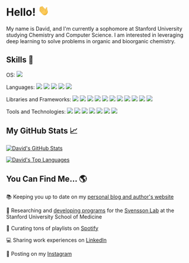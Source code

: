 # Hello! <img src="https://raw.githubusercontent.com/davidjtoomer/davidjtoomer/main/wave.gif" width="30px">
My name is David, and I'm currently a sophomore at Stanford University studying Chemistry and Computer Science. I am interested in leveraging deep learning to solve problems in organic and bioorganic chemistry.

## Skills 🔧
OS:
![](https://img.shields.io/badge/Linux-informational?style=flat&logo=linux&logoColor=black&color=white)

Languages:
![](https://img.shields.io/badge/Python-informational?style=flat&logo=python&logoColor=white&color=3dc4e3)
![](https://img.shields.io/badge/C/C++-informational?style=flat&logo=c%2B%2B&color=3dc4e3)
![](https://img.shields.io/badge/TypeScript-informational?style=flat&logo=typescript&logoColor=white&color=3dc4e3)
![](https://img.shields.io/badge/JavaScript-informational?style=flat&logo=javascript&logoColor=white&color=3dc4e3)
![](https://img.shields.io/badge/Julia-informational?style=flat&logo=julia&logoColor=white&color=3dc4e3)

Libraries and Frameworks:
![](https://img.shields.io/badge/React.js-informational?style=flat&logo=react&logoColor=white&color=ff7a93)
![](https://img.shields.io/badge/Redux.js-informational?style=flat&logo=redux&logoColor=white&color=ff7a93)
![](https://img.shields.io/badge/Express.js-informational?style=flat&logoColor=white&color=ff7a93)
![](https://img.shields.io/badge/Node.js-informational?style=flat&logoColor=white&color=ff7a93)
![](https://img.shields.io/badge/Tensorflow-informational?style=flat&logo=tensorflow&logoColor=white&color=ff7a93)
![](https://img.shields.io/badge/PyTorch-informational?style=flat&logo=pytorch&logoColor=white&color=ff7a93)
![](https://img.shields.io/badge/Scikit%20Learn-informational?style=flat&logo=scikit-learn&logoColor=white&color=ff7a93)
![](https://img.shields.io/badge/Flask-informational?style=flat&logo=flask&logoColor=white&color=ff7a93)
![](https://img.shields.io/badge/Selenium-informational?style=flat&color=ff7a93)
![](https://img.shields.io/badge/RDKit-informational?style=flat&color=ff7a93)
![](https://img.shields.io/badge/OpenBabel-informational?style=flat&color=ff7a93)

Tools and Technologies:
![](https://img.shields.io/badge/Git-informational?style=flat&logo=git&logoColor=white&color=282a35)
![](https://img.shields.io/badge/GitHub-informational?style=flat&logo=github&logoColor=white&color=282a35)
![](https://img.shields.io/badge/Virtual%20Studio%20Code-informational?style=flat&color=282a35)
![](https://img.shields.io/badge/PyMol-informational?style=flat&color=282a35)
![](https://img.shields.io/badge/Rosetta-informational?style=flat&color=282a35)
![](https://img.shields.io/badge/Google%20Apps-informational?style=flat&logo=google&logoColor=white&color=282a35)
![](https://img.shields.io/badge/Microsoft%20Office-informational?style=flat&logo=microsoft&logoColor=white&color=282a35)

## My GitHub Stats 📈
[![David's GitHub Stats](https://github-readme-stats.vercel.app/api?username=davidjtoomer&show_icons=true&theme=dracula&count_private=true&hide=stars)](https://github.com/davidjtoomer/davidjtoomer)

[![David's Top Languages](https://github-readme-stats.vercel.app/api/top-langs/?username=davidjtoomer&show_icons&theme=dracula&&hide=scss,css&count_private=true)](https://github.com/davidjtoomer/davidjtoomer)


## You Can Find Me... 🌎
📚 Keeping you up to date on my [personal blog and author's website](http://www.davidtoomer.com) 

🧬 Researching and [developing programs](https://www.github.com/Svensson-Lab) for the [Svensson Lab](http://www.svenssonlabstanford.org/) at the Stanford University School of Medicine 

🎺 Curating tons of playlists on [Spotify](https://open.spotify.com/user/djtoomer22?si=9r-Htz75Qo2vLjXAaBUSGQ) 

💻 Sharing work experiences on [LinkedIn](https://www.linkedin.com/in/davidtoomer) 

📸 Posting on my [Instagram](https://www.instagram.com/davidjtoomer)

